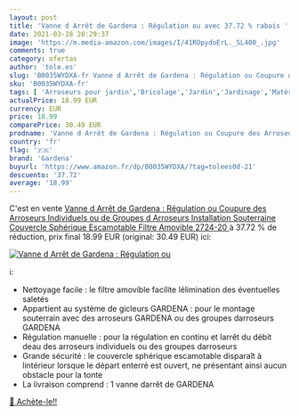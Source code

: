 ```yaml
---
layout: post
title: 'Vanne d Arrêt de Gardena : Régulation ou avec 37.72 % rabais '
date: 2021-03-28 20:29:37
image: 'https://m.media-amazon.com/images/I/41ROpydoErL._SL400_.jpg'
comments: true
category: ofertas
author: 'tole.es'
slug: 'B0035WYDXA-fr Vanne d Arrêt de Gardena : Régulation ou Coupure des...'
sku: 'B0035WYDXA-fr'
tags: [ 'Arroseurs pour jardin','Bricolage','Jardin','Jardinage','Matériel darrosage pour jardin','gardena', ]
actualPrice: 18.99 EUR
currency: EUR
price: 18.99
comparePrice: 30.49 EUR
prodname: 'Vanne d Arrêt de Gardena : Régulation ou Coupure des Arroseurs Individuels ou de Groupes d Arroseurs  Installation Souterraine  Couvercle Sphérique Escamotable  Filtre Amovible  2724-20 '
country: 'fr'
flag: '🇫🇷'
brand: 'Gardena'
buyurl: 'https://www.amazon.fr/dp/B0035WYDXA/?tag=tolees0d-21'
descuento: '37.72'
average: '18.99'
---
```


C'est en vente [Vanne d Arrêt de Gardena : Régulation ou Coupure des Arroseurs Individuels ou de Groupes d Arroseurs  Installation Souterraine  Couvercle Sphérique Escamotable  Filtre Amovible  2724-20 ](https://www.amazon.fr/dp/B0035WYDXA/?tag=tolees0d-21)  à  37.72 % de réduction, prix final  18.99 EUR (original: 30.49 EUR) ici:

[![Vanne d Arrêt de Gardena : Régulation ou](https://m.media-amazon.com/images/I/41ROpydoErL._SL400_.jpg)](https://www.amazon.fr/dp/B0035WYDXA/?tag=tolees0d-21)

ℹ️:

- Nettoyage facile : le filtre amovible facilite lélimination des éventuelles saletés
- Appartient au système de gicleurs GARDENA : pour le montage souterrain avec des arroseurs GARDENA ou des groupes darroseurs GARDENA
- Régulation manuelle : pour la régulation en continu et larrêt du débit deau des arroseurs individuels ou des groupes darroseurs
- Grande sécurité : le couvercle sphérique escamotable disparaît à lintérieur lorsque le départ enterré est ouvert, ne présentant ainsi aucun obstacle pour la tonte
- La livraison comprend : 1 vanne darrêt de GARDENA

[🛒 Achète-le!!](https://www.amazon.fr/dp/B0035WYDXA/?tag=tolees0d-21)
